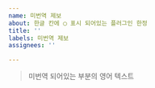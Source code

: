 ```yaml
---
name: 미번역 제보
about: 한글 칸에 ◯ 표시 되어있는 플러그인 한정
title: ''
labels: 미번역 제보
assignees: ''

---
```


> 미번역 되어있는 부분의 영어 텍스트
